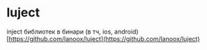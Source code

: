 # luject

inject библиотек в бинари \(в тч, ios, android\) [https://github.com/lanoox/luject](https://github.com/lanoox/luject)


